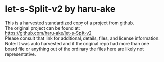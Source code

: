
# let-s-Split-v2 by haru-ake  
This is a harvested standardized copy of a project from github.  
The original project can be found at:  
https://github.com/haru-ake/let-s-Split-v2  
Please consult that link for additional, details, files, and license information.  
Note: It was auto harvested and if the original repo had more than one board file or anything out of the ordinary the files here are likely not representative.  
    